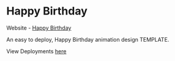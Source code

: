 # Happy Birthday

Website - [Happy Birthday]()

An easy to deploy, Happy Birthday animation design TEMPLATE.

View Deployments [here]()
